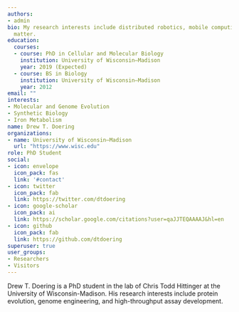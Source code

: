 ```yaml
---
authors:
- admin
bio: My research interests include distributed robotics, mobile computing and programmable
  matter.
education:
  courses:
  - course: PhD in Cellular and Molecular Biology
    institution: University of Wisconsin—Madison
    year: 2019 (Expected)
  - course: BS in Biology
    institution: University of Wisconsin—Madison
    year: 2012
email: ""
interests:
- Molecular and Genome Evolution
- Synthetic Biology
- Iron Metabolism
name: Drew T. Doering
organizations:
- name: University of Wisconsin—Madison
  url: "https://www.wisc.edu"
role: PhD Student
social:
- icon: envelope
  icon_pack: fas
  link: '#contact'
- icon: twitter
  icon_pack: fab
  link: https://twitter.com/dtdoering
- icon: google-scholar
  icon_pack: ai
  link: https://scholar.google.com/citations?user=qaJJTEQAAAAJ&hl=en
- icon: github
  icon_pack: fab
  link: https://github.com/dtdoering
superuser: true
user_groups:
- Researchers
- Visitors
---
```


Drew T. Doering is a PhD student in the lab of Chris Todd Hittinger at the University of Wisconsin-Madison. His research interests include protein evolution, genome engineering, and high-throughput assay development.
